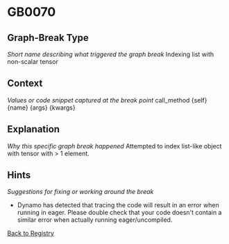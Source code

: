 # GB0070

## Graph-Break Type
*Short name describing what triggered the graph break*
Indexing list with non-scalar tensor

## Context
*Values or code snippet captured at the break point*
call_method {self} {name} {args} {kwargs}

## Explanation
*Why this specific graph break happened*
Attempted to index list-like object with tensor with > 1 element.

## Hints
*Suggestions for fixing or working around the break*
- Dynamo has detected that tracing the code will result in an error when running in eager. Please double check that your code doesn't contain a similar error when actually running eager/uncompiled.



[Back to Registry](../index.md)
